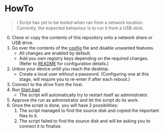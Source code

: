 # HowTo

> :information_source: Script has yet to be tested when ran from a network location.
> Currently, the expected behaviour is to run it from a USB stick.

0. Clone or copy the contents of this repository onto a network share or USB drive.
1. Go over the contents of the [config](/Config.json) file and disable unwanted features.
    - All changes are enabled by default.
    - Add you own registry keys depending on the required changes. (Refer to [README](/README.md#registry) for configuration details.)
2. Unbox your device untill you reach the desktop.
    - Create a local user without a password. (Configuring one at this stage, will require you to re-enter if after each reboot.)
3. Connect to the drive from the host.
4. Run [Start.bad](/Start.bat)
    - The script will automatically try to restart itself as administrator.
5. Approve the run as administrator and let the script do its work.
6. Once the script is done, you will have 2 possibilities:
    1. The script managed to find the source disk and copied the important files to it.
    2. The script failed to find the source disk and will be asking you to connect it to finalize.
